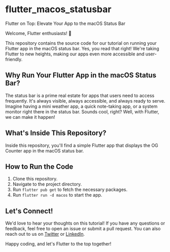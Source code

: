 # flutter_macos_statusbar
Flutter on Top: Elevate Your App to the macOS Status Bar

Welcome, Flutter enthusiasts! 🎉

This repository contains the source code for our tutorial on running your Flutter app in the macOS status bar. Yes, you read that right! We're taking Flutter to new heights, making our apps even more accessible and user-friendly.

## Why Run Your Flutter App in the macOS Status Bar?

The status bar is a prime real estate for apps that users need to access frequently. It's always visible, always accessible, and always ready to serve. Imagine having a mini weather app, a quick note-taking app, or a system monitor right there in the status bar. Sounds cool, right? Well, with Flutter, we can make it happen!

## What's Inside This Repository?

Inside this repository, you'll find a simple Flutter app that displays the OG Counter app in the macOS status bar.

## How to Run the Code

1. Clone this repository.
2. Navigate to the project directory.
3. Run `flutter pub get` to fetch the necessary packages.
4. Run `flutter run -d macos` to start the app.

## Let's Connect!

We'd love to hear your thoughts on this tutorial! If you have any questions or feedback, feel free to open an issue or submit a pull request. You can also reach out to us on [Twitter](https://twitter.com/SudhanshuSay) or [LinkedIn](https://www.linkedin.com/in/sudhanshukumaryadav/).

Happy coding, and let's Flutter to the top together! 